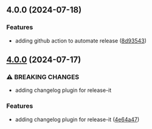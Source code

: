 

## 4.0.0 (2024-07-18)


### Features

* adding github action to automate release ([8d93543](https://github.com/zohaib-shah/express-ts-docker-starter/commit/8d93543833fc381aa4b9678f4bc5ecb0afe6e256))

## [4.0.0](https://github.com/zohaib-shah/express-ts-docker-starter/compare/3.0.2...4.0.0) (2024-07-17)

### ⚠ BREAKING CHANGES

- adding changelog plugin for release-it

### Features

- adding changelog plugin for release-it ([4e64a47](https://github.com/zohaib-shah/express-ts-docker-starter/commit/4e64a4790faef3e0d85070e3aedd99e649fcfd7d))
